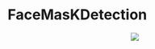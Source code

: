 # FaceMasKDetection
<p align="center">
  <img src="h[ttp://some_place.com/image.png](https://5.imimg.com/data5/PI/FD/NK/SELLER-5866466/images-500x500.jpg)" />
</p>

